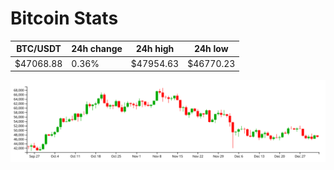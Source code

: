 # Bitcoin Stats

BTC/USDT|24h change|24h high|24h low|
|---|---|---|---|
|$47068.88|0.36%|$47954.63|$46770.23|

<img src="./chart.svg">

